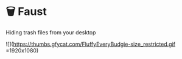 # :wastebasket: Faust
Hiding trash files from your desktop

![](https://thumbs.gfycat.com/FluffyEveryBudgie-size_restricted.gif =1920x1080)

